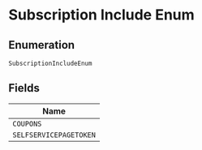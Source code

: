 
# Subscription Include Enum

## Enumeration

`SubscriptionIncludeEnum`

## Fields

| Name |
|  --- |
| `COUPONS` |
| `SELFSERVICEPAGETOKEN` |

